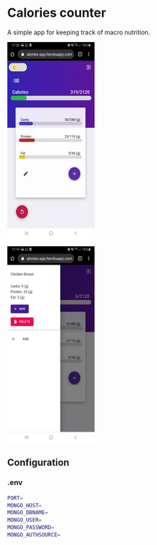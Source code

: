 # Calories counter

A simple app for keeping track of macro nutrition.

<img src="https://raw.githubusercontent.com/GabiCtrlZ/calories-app/master/pictures/main_screen.jpeg" alt="Kitten"
	width="200" height="450" />

<img src="https://raw.githubusercontent.com/GabiCtrlZ/calories-app/master/pictures/favorites-screen.jpeg" alt="Kitten"
	width="200" height="450" />

## Configuration

### .env

```bash
PORT=
MONGO_HOST=
MONGO_DBNAME=
MONGO_USER=
MONGO_PASSWORD=
MONGO_AUTHSOURCE=

```
